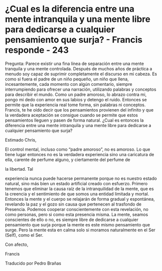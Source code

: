 # ¿Cual es la diferencia entre una mente intranquila y una mente libre para dedicarse a cualquier pensamiento que surja? - Francis responde - 243

Pregunta: Parece existir una fina línea de separación entre una mente tranquila y una mente controlada. Después de muchos años de práctica a menudo soy capaz de suprimir completamente el discurso en mi cabeza. Es como si fuera el padre de un niño pequeño, un niño que llena, incesantemente, cada momento con algún comentario, siempre interrumpiendo para ofrecer una narración, utilizando palabras y conceptos para describir el mundo. Como un padre amoroso, lo abrazo contra mi, pongo mi dedo con amor en sus labios y detengo el ruido. Entonces se permite que la experiencia real tome forma, sin palabras ni conceptos. Francis, te he oído decir que los pensamientos provienen del infinito y que la verdadera aceptación se consigue cuando se permite que estos pensamientos lleguen y pasen de forma natural. ¿Cual es entonces la diferencia entre una mente intranquila y una mente libre para dedicarse a cualquier pensamiento que surja?

Estimado Chris,

El control mental, incluso como “padre amoroso”, no es amoroso. Lo que tiene lugar entonces no es la verdadera experiencia sino una caricatura de ella, carente de perfume alguno, y ciertamente del perfume de

la libertad. Tal

experiencia nunca puede hacerse permanente porque no es nuestro estado natural, sino más bien un estado artificial creado con esfuerzo. Primero tenemos que eliminar la causa raíz de la intranquilidad de la mente, que es la creencia y el sentimiento de que somos una entidad limitada y mortal. Entonces la mente y el cuerpo se relajarán de forma gradual y espontánea, revelando la paz y el gozo sin causa que pertenecen al trasfondo de Presencia. Podemos cooperar conscientemente con esta revelación, no como personas, pero si como esta presencia misma. La mente, seamos conscientes de ello o no, es siempre libre de dedicarse a cualquier pensamiento que surja porque la mente es este mismo pensamiento que surge. Pero la mente esta en calma solo si moramos naturalmente en el Ser (Self), como el Ser.

Con afecto,

Francis

Traducido por Pedro Brañas

